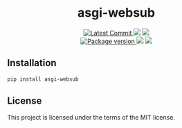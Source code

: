 <h1 align="center">
    <strong>asgi-websub</strong>
</h1>
<p align="center">
    <a href="https://github.com/Kludex/asgi-websub" target="_blank">
        <img src="https://img.shields.io/github/last-commit/Kludex/asgi-websub" alt="Latest Commit">
    </a>
        <img src="https://img.shields.io/github/workflow/status/Kludex/asgi-websub/Test">
        <img src="https://img.shields.io/codecov/c/github/Kludex/asgi-websub">
    <br />
    <a href="https://pypi.org/project/asgi-websub" target="_blank">
        <img src="https://img.shields.io/pypi/v/asgi-websub" alt="Package version">
    </a>
    <img src="https://img.shields.io/pypi/pyversions/asgi-websub">
    <img src="https://img.shields.io/github/license/Kludex/asgi-websub">
</p>


## Installation

``` bash
pip install asgi-websub
```

## License

This project is licensed under the terms of the MIT license.
